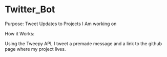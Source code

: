 # Twitter_Bot

Purpose: Tweet Updates to Projects I Am working on

How it Works:

Using the Tweepy API, I tweet a premade message and a link to the github page where my project lives. 
